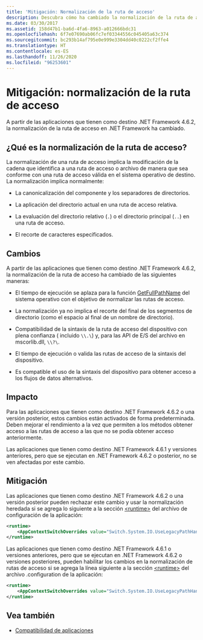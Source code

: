 ```yaml
---
title: 'Mitigación: Normalización de la ruta de acceso'
description: Descubra cómo ha cambiado la normalización de la ruta de acceso en .NET Framework a partir de las aplicaciones que tienen como destino .NET Framework 4.6.2.
ms.date: 03/30/2017
ms.assetid: 158d47b1-ba6d-4fa6-8963-a012666bdc31
ms.openlocfilehash: 6f7e07690ab06fc7ef03344556c045405a63c374
ms.sourcegitcommit: bc293b14af795e0e999e3304dd40c0222cf2ffe4
ms.translationtype: HT
ms.contentlocale: es-ES
ms.lasthandoff: 11/26/2020
ms.locfileid: "96253601"
---
```

# <a name="mitigation-path-normalization"></a>Mitigación: normalización de la ruta de acceso

A partir de las aplicaciones que tienen como destino .NET Framework 4.6.2, la normalización de la ruta de acceso en .NET Framework ha cambiado.  
  
## <a name="what-is-path-normalization"></a>¿Qué es la normalización de la ruta de acceso?  

 La normalización de una ruta de acceso implica la modificación de la cadena que identifica a una ruta de acceso o archivo de manera que sea conforme con una ruta de acceso válida en el sistema operativo de destino. La normalización implica normalmente:  
  
- La canonicalización del componente y los separadores de directorios.  
  
- La aplicación del directorio actual en una ruta de acceso relativa.  
  
- La evaluación del directorio relativo (`.`) o el directorio principal (`..`) en una ruta de acceso.  
  
- El recorte de caracteres especificados.  
  
## <a name="the-changes"></a>Cambios  

 A partir de las aplicaciones que tienen como destino .NET Framework 4.6.2, la normalización de la ruta de acceso ha cambiado de las siguientes maneras:  
  
- El tiempo de ejecución se aplaza para la función [GetFullPathName](/windows/desktop/api/fileapi/nf-fileapi-getfullpathnamea) del sistema operativo con el objetivo de normalizar las rutas de acceso.  
  
- La normalización ya no implica el recorte del final de los segmentos de directorio (como el espacio al final de un nombre de directorio).  
  
- Compatibilidad de la sintaxis de la ruta de acceso del dispositivo con plena confianza ( incluido `\\.\`) y, para las API de E/S del archivo en mscorlib.dll, `\\?\`.  
  
- El tiempo de ejecución o valida las rutas de acceso de la sintaxis del dispositivo.  
  
- Es compatible el uso de la sintaxis del dispositivo para obtener acceso a los flujos de datos alternativos.  
  
## <a name="impact"></a>Impacto  

Para las aplicaciones que tienen como destino .NET Framework 4.6.2 o una versión posterior, estos cambios están activados de forma predeterminada. Deben mejorar el rendimiento a la vez que permiten a los métodos obtener acceso a las rutas de acceso a las que no se podía obtener acceso anteriormente.  
  
Las aplicaciones que tienen como destino .NET Framework 4.6.1 y versiones anteriores, pero que se ejecutan en .NET Framework 4.6.2 o posterior, no se ven afectadas por este cambio.  
  
## <a name="mitigation"></a>Mitigación  

 Las aplicaciones que tienen como destino .NET Framework 4.6.2 o una versión posterior pueden rechazar este cambio y usar la normalización heredada si se agrega lo siguiente a la sección [\<runtime>](../configure-apps/file-schema/runtime/runtime-element.md) del archivo de configuración de la aplicación:  
  
```xml  
<runtime>  
    <AppContextSwitchOverrides value="Switch.System.IO.UseLegacyPathHandling=true" />
</runtime>  
```  
  
Las aplicaciones que tienen como destino .NET Framework 4.6.1 o versiones anteriores, pero que se ejecutan en .NET Framework 4.6.2 o versiones posteriores, pueden habilitar los cambios en la normalización de rutas de acceso si se agrega la línea siguiente a la sección [\<runtime>](../configure-apps/file-schema/runtime/runtime-element.md) del archivo .configuration de la aplicación:  
  
```xml  
<runtime>  
    <AppContextSwitchOverrides value="Switch.System.IO.UseLegacyPathHandling=false" />
</runtime>  
```  
  
## <a name="see-also"></a>Vea también

- [Compatibilidad de aplicaciones](application-compatibility.md)
